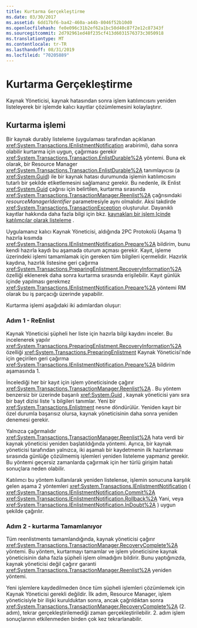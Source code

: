 ```yaml
---
title: Kurtarma Gerçekleştirme
ms.date: 03/30/2017
ms.assetid: 6dd17bf6-ba42-460a-a44b-8046f52b10d0
ms.openlocfilehash: fe0e096c31b2ef62a1bc50d40c87f2e12c87343f
ms.sourcegitcommit: 2d792961ed48f235cf413d6031576373c3050918
ms.translationtype: MT
ms.contentlocale: tr-TR
ms.lasthandoff: 08/31/2019
ms.locfileid: "70205889"
---
```

# <a name="performing-recovery"></a>Kurtarma Gerçekleştirme
Kaynak Yöneticisi, kaynak hatasından sonra işlem katılımcısını yeniden listeleyerek bir işlemde kalıcı kayıtlar çözümlemesini kolaylaştırır.  
  
## <a name="the-recovery-process"></a>Kurtarma işlemi  
 Bir kaynak durably listeleme (uygulaması tarafından açıklanan <xref:System.Transactions.IEnlistmentNotification> arabirimi), daha sonra olabilir kurtarma için uygun, çağırması gerekir <xref:System.Transactions.Transaction.EnlistDurable%2A> yöntemi. Buna ek olarak, bir Resource Manager <xref:System.Transactions.Transaction.EnlistDurable%2A> tanımlayıcısı (a <xref:System.Guid>) ile bir kaynak hatası durumunda işlemin katılımcısını tutarlı bir şekilde etiketlemesini sağlamanız gerekir. Bu nedenle, ilk Enlist <xref:System.Guid> çağrısı için belirtilen, kurtarma sırasında <xref:System.Transactions.TransactionManager.Reenlist%2A> çağrısındaki *resourceManagerIdentifier* parametresiyle aynı olmalıdır. Aksi takdirde <xref:System.Transactions.TransactionException> oluşturulur. Dayanıklı kayıtlar hakkında daha fazla bilgi için bkz. [kaynakları bir işlem Içinde katılımcılar olarak listeleme](enlisting-resources-as-participants-in-a-transaction.md) .  
  
 Uygulamanız kalıcı Kaynak Yöneticisi, aldığında 2PC Protokolü (Aşama 1) hazırla kısımda <xref:System.Transactions.IEnlistmentNotification.Prepare%2A> bildirim, bunu kendi hazırla kaydı bu aşamada oturum açması gerekir. Kayıt, işleme üzerindeki işlemi tamamlamak için gereken tüm bilgileri içermelidir. Hazırlık kaydına, hazırlık listesine geri çağırma <xref:System.Transactions.PreparingEnlistment.RecoveryInformation%2A> özelliği eklenerek daha sonra kurtarma sırasında erişilebilir. Kayıt günlük içinde yapılması gerekmez <xref:System.Transactions.IEnlistmentNotification.Prepare%2A> yöntemi RM olarak bu iş parçacığı üzerinde yapabilir.  
  
 Kurtarma işlemi aşağıdaki iki adımlardan oluşur:  
  
### <a name="step-1---reenlist"></a>Adım 1 - ReEnlist  
 Kaynak Yöneticisi şüpheli her liste için hazırla bilgi kaydını inceler. Bu incelenerek yapılır <xref:System.Transactions.PreparingEnlistment.RecoveryInformation%2A> özelliği <xref:System.Transactions.PreparingEnlistment> Kaynak Yöneticisi'nde için geçirilen geri çağırma <xref:System.Transactions.IEnlistmentNotification.Prepare%2A> bildirim aşamasında 1.  
  
 İncelediği her bir kayıt için işlem yöneticisinde çağırır <xref:System.Transactions.TransactionManager.Reenlist%2A> . Bu yöntem benzersiz bir üzerinde başarılı <xref:System.Guid> , kaynak yöneticisi yanı sıra bir bayt dizisi liste 's bilgileri tanımlar. Yeni bir <xref:System.Transactions.Enlistment> nesne döndürülür. Yeniden kayıt bir özel durumla başarısız olursa, kaynak yöneticisinin daha sonra yeniden denemesi gerekir.  
  
 Yalnızca çağırmalıdır <xref:System.Transactions.TransactionManager.Reenlist%2A> hata verdi bir kaynak yöneticisi yeniden başlatıldığında yöntemi. Ayrıca, bir kaynak yöneticisi tarafından yalnızca, iki aşamalı bir kaydetmenin ilk hazırlanması sırasında günlüğe çözülmemiş işlemleri yeniden listeleme yapmanız gerekir. Bu yöntemi geçersiz zamanlarda çağırmak için her türlü girişim hatalı sonuçlara neden olabilir.  
  
 Katılımcı bu yöntem kullanılarak yeniden listelense, işlemin sonucuna karşılık gelen aşama 2 yöntemleri <xref:System.Transactions.IEnlistmentNotification> ( <xref:System.Transactions.IEnlistmentNotification.Commit%2A> <xref:System.Transactions.IEnlistmentNotification.Rollback%2A> Yani, veya <xref:System.Transactions.IEnlistmentNotification.InDoubt%2A> ) uygun şekilde çağırılır.  
  
### <a name="step-2---completing-the-recovery"></a>Adım 2 - kurtarma Tamamlanıyor  
 Tüm reenlistments tamamlandığında, kaynak yöneticisi çağırır <xref:System.Transactions.TransactionManager.RecoveryComplete%2A> yöntemi. Bu yöntem, kurtarmayı tamamlar ve işlem yöneticisine kaynak yöneticisinin daha fazla şüpheli işlem olmadığını bildirir. Bunu yaptığınızda, kaynak yöneticisi değil çağırır garanti <xref:System.Transactions.TransactionManager.Reenlist%2A> yeniden yöntemi.  
  
 Yeni işlemlere kaydedilmeden önce tüm şüpheli işlemleri çözümlemek için Kaynak Yöneticisi gerekli değildir. İlk adım, Resource Manager, işlem yöneticisiyle bir ilişki kurulduktan sonra, ancak çağrıldıktan sonra <xref:System.Transactions.TransactionManager.RecoveryComplete%2A> (2. adım), tekrar gerçekleştirilemediği zaman gerçekleştirilebilir. 2\. adım işlem sonuçlarının etkilenmeden birden çok kez tekrarlanabilir.
